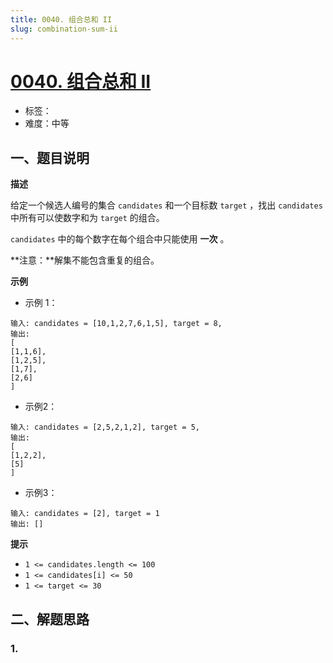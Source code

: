 ```yaml
---
title: 0040. 组合总和 II
slug: combination-sum-ii
---
```


# [0040. 组合总和 II](https://leetcode.cn/problems/combination-sum-ii/)

- 标签：
- 难度：中等

## 一、题目说明

**描述**

给定一个候选人编号的集合 `candidates` 和一个目标数 `target` ，找出 `candidates` 中所有可以使数字和为 `target` 的组合。

`candidates` 中的每个数字在每个组合中只能使用 **一次** 。

**注意：**解集不能包含重复的组合。

**示例**

* 示例 1：

```text
输入: candidates = [10,1,2,7,6,1,5], target = 8,
输出:
[
[1,1,6],
[1,2,5],
[1,7],
[2,6]
]
```

* 示例2：

```text
输入: candidates = [2,5,2,1,2], target = 5,
输出:
[
[1,2,2],
[5]
]
```

* 示例3：

```text
输入: candidates = [2], target = 1
输出: []
```

**提示**

* `1 <= candidates.length <= 100`
* `1 <= candidates[i] <= 50`
* `1 <= target <= 30`

## 二、解题思路

### 1.
